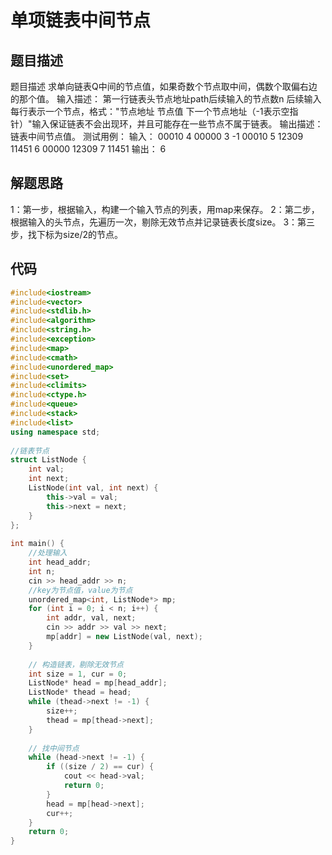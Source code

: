 # 单项链表中间节点

## 题目描述

题目描述
求单向链表Q中间的节点值，如果奇数个节点取中间，偶数个取偏右边的那个值。
输入描述：
第一行链表头节点地址path后续输入的节点数n
后续输入每行表示一个节点，格式："节点地址 节点值 下一个节点地址（-1表示空指针）"输入保证链表不会出现环，并且可能存在一些节点不属于链表。
输出描述：
链表中间节点值。
测试用例：
输入：
00010 4
00000 3 -1 
00010 5 12309 
11451 6 00000 
12309 7 11451 
输出：
6

## 解题思路

1：第一步，根据输入，构建一个输入节点的列表，用map来保存。
2：第二步，根据输入的头节点，先遍历一次，剔除无效节点并记录链表长度size。
3：第三步，找下标为size/2的节点。

## 代码

```c++
#include<iostream>
#include<vector>
#include<stdlib.h>
#include<algorithm>
#include<string.h>
#include<exception> 
#include<map>
#include<cmath>
#include<unordered_map>
#include<set>
#include<climits>
#include<ctype.h>
#include<queue>
#include<stack>
#include<list>
using namespace std;
 
//链表节点
struct ListNode {
    int val;
    int next;
    ListNode(int val, int next) {
        this->val = val;
        this->next = next;
    }
};
 
int main() {
    //处理输入
    int head_addr;
    int n;
    cin >> head_addr >> n;
    //key为节点值，value为节点
    unordered_map<int, ListNode*> mp;
    for (int i = 0; i < n; i++) {
        int addr, val, next;
        cin >> addr >> val >> next;
        mp[addr] = new ListNode(val, next);
    }
 
    // 构造链表，剔除无效节点
    int size = 1, cur = 0;
    ListNode* head = mp[head_addr];
    ListNode* thead = head;
    while (thead->next != -1) {
        size++;
        thead = mp[thead->next];
    }
 
    // 找中间节点
    while (head->next != -1) {
        if ((size / 2) == cur) {
            cout << head->val;
            return 0;
        }
        head = mp[head->next];
        cur++;
    }
    return 0;
}
```

